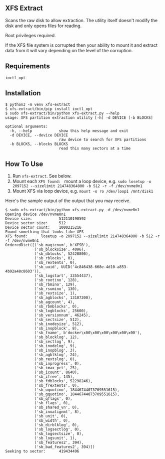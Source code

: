 ## XFS Extract

Scans the raw disk to allow extraction. The utility itself doesn't modify the disk and only opens files for reading.

Root privileges required.

If the XFS file system is corrupted then your ability to mount it and extract data from it will vary depending on 
the level of the corruption.

## Requirements

`ioctl_opt`

## Installation

```
$ python3 -m venv xfs-extract
$ xfs-extract/bin/pip install ioctl_opt
$ sudo xfs-extract/bin/python xfs-extract.py --help
usage: XFS partition extraction utility [-h] -d DEVICE [-b BLOCKS]

optional arguments:
  -h, --help            show this help message and exit
  -d DEVICE, --device DEVICE
                        raw device to search for XFS partitions
  -b BLOCKS, --blocks BLOCKS
                        read this many sectors at a time
```

## How To Use

1. Run `xfs-extract`. See below.
2. Mount each `XFS found: ` mount a loop device, e.g. `sudo losetup -o 2097152 --sizelimit 214748364800 -b 512 -r -f /dev/nvme0n1`
3. Mount XFS via loop device, e.g. `mount -o ro /dev/loop1 /mnt/disk1`

Here's the sample output of the output that you may receive. 
```
$ sudo xfs-extract/bin/python xfs-extract.py -d /dev/nvme0n1
Opening device /dev/nvme0n1
Device size:            512110190592
Device sector size:     512
Device sector count:    1000215216
Found something that looks like XFS
XFS found:      losetup -o 2097152 --sizelimit 214748364800 -b 512 -r -f /dev/nvme0n1
OrderedDict([('sb_magicnum', b'XFSB'),
             ('sb_blocksize', 4096),
             ('sb_dblocks', 52428800),
             ('sb_rblocks', 0),
             ('sb_rextents', 0),
             ('sb_uuid', UUID('4c846438-668e-4d10-a853-4b92a48c8603')),
             ('sb_logstart', 33554437),
             ('sb_rootino', 128),
             ('sb_rbmino', 129),
             ('sb_rsumino', 130),
             ('sb_rextsize', 1),
             ('sb_agblocks', 13107200),
             ('sb_agcount', 4),
             ('sb_rbmblocks', 0),
             ('sb_logblocks', 25600),
             ('sb_versionnum', 46245),
             ('sb_sectsize', 512),
             ('sb_inodesize', 512),
             ('sb_inopblock', 8),
             ('sb_fname', b'docker\x00\x00\x00\x00\x00\x00'),
             ('sb_blocklog', 12),
             ('sb_sectlog', 9),
             ('sb_inodelog', 9),
             ('sb_inopblog', 3),
             ('sb_agblklog', 24),
             ('sb_rextslog', 0),
             ('sb_inprogress', 0),
             ('sb_imax_pct', 25),
             ('sb_icount', 8640),
             ('sb_ifree', 145),
             ('sb_fdblocks', 52298246),
             ('sb_frextents', 0),
             ('sb_uquotino', 18446744073709551615),
             ('sb_gquotino', 18446744073709551615),
             ('sb_qflags', 0),
             ('sb_flags', 0),
             ('sb_shared_vn', 0),
             ('sb_inoalignmt', 8),
             ('sb_unit', 0),
             ('sb_width', 0),
             ('sb_dirblklog', 0),
             ('sb_logsectlog', 0),
             ('sb_logsectsize', 0),
             ('sb_logsunit', 1),
             ('sb_features2', 394),
             ('sb_bad_features2', 394)])
Seeking to sector:      419434496
```
